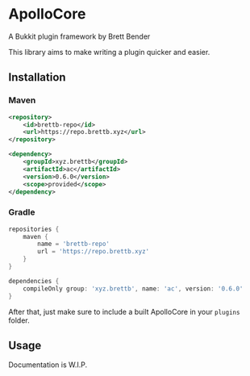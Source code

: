 # ApolloCore

A Bukkit plugin framework by Brett Bender

This library aims to make writing a plugin quicker and easier.

## Installation


### Maven
```xml
<repository>
    <id>brettb-repo</id>
    <url>https://repo.brettb.xyz</url>
</repository>
```

```xml
<dependency>
    <groupId>xyz.brettb</groupId>
    <artifactId>ac</artifactId>
    <version>0.6.0</version>
    <scope>provided</scope>
</dependency>
```

### Gradle
```gradle
repositories {
    maven {
        name = 'brettb-repo'
        url = 'https://repo.brettb.xyz'
    }
}

dependencies {
    compileOnly group: 'xyz.brettb', name: 'ac', version: '0.6.0'
}
```

After that, just make sure to include a built ApolloCore in your `plugins` folder.

## Usage

Documentation is W.I.P.
